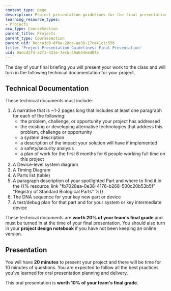 ```yaml
---
content_type: page
description: Project presentation guidelines for the final presentation of the course.
learning_resource_types:
- Projects
ocw_type: CourseSection
parent_title: Projects
parent_type: CourseSection
parent_uid: becca3d9-df0a-28ca-aa38-17ca41c1c55b
title: 'Project Presentation Guidelines: Final Presentation'
uid: 0adcd2f4-a2f1-421e-7ecb-49a644eed8fa
---
```


The day of your final briefing you will present your work to the class and will turn in the following technical documentation for your project.

Technical Documentation
-----------------------

These technical documents must include:

1.  A narrative that is ~1-2 pages long that includes at least one paragraph for each of the following:
    *   the problem, challenge, or opportunity your project has addressed
    *   the existing or developing alternative technologies that address this problem, challenge or opportunity
    *   a system description
    *   a description of the impact your solution will have if implemented
    *   a safety/security analysis
    *   a plan of work for the first 6 months for 6 people working full time on this project
2.  A Device-level system diagram
3.  A Timing Diagram
4.  A Parts list (table)
5.  A paragraph description of your spotlighted Part and where to find it in the {{% resource_link "fb7028ea-0e38-4176-b268-500c20b53b5f" "Registry of Standard Biological Parts" %}} 
6.  The DNA sequence for your key new part or device
7.  A test/debug plan for that part and for your system or key intermediate device

These technical documents are **worth 20% of your team's final grade** and must be turned in at the time of your final presentation. You should also turn in your **project design notebook** if you have not been keeping an online version.

Presentation
------------

You will have **20 minutes** to present your project and there will be time for 10 minutes of questions. You are expected to follow all the best practices you've learned for oral presentation planning and delivery.

This oral presentation is **worth 10% of your team's final grade**.